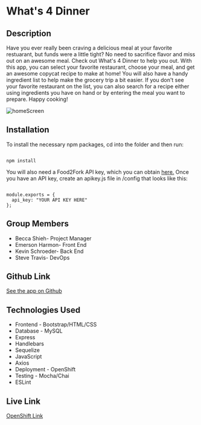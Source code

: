 # What's 4 Dinner

## Description

Have you ever really been craving a delicious meal at your favorite restuarant, but funds were a little tight? No need to sacrifice flavor and miss out on an awesome meal. Check out What's 4 Dinner to help you out. With this app, you can select your favorite restaurant, choose your meal, and get an awesome copycat recipe to make at home! You will also have a handy ingredient list to help make the grocery trip a bit easier. If you don't see your favorite restaurant on the list, you can also search for a recipe either using ingredients you have on hand or by entering the meal you want to prepare. Happy cooking!

![homeScreen](https://user-images.githubusercontent.com/21156508/59630016-379d3800-9112-11e9-88f7-d3c57ad9f5a1.png)

## Installation

To install the necessary npm packages, cd into the folder and then run:

```

npm install

```

You will also need a Food2Fork API key, which you can obtain [here.](https://www.food2fork.com/about/api)
Once you have an API key, create an apikey.js file in /config that looks like this:

```

module.exports = {
  api_key: "YOUR API KEY HERE"
};

```

## Group Members

- Becca Shieh- Project Manager
- Emerson Harmon- Front End
- Kevin Schroeder- Back End
- Steve Travis- DevOps

## Github Link

[See the app on Github](https://github.com/madflowerr/Whats4Dinner)

## Technologies Used

- Frontend - Bootstrap/HTML/CSS
- Database - MySQL
- Express
- Handlebars
- Sequelize
- JavaScript
- Axios
- Deployment - OpenShift
- Testing - Mocha/Chai
- ESLint

## Live Link

[OpenShift Link](http://whats4dinner-mytestproject1.apps.us-east-2.online-starter.openshift.com/)

